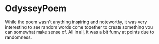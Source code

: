 # OdysseyPoem

While the poem wasn't anything inspiring and noteworthy, it was very interesting to see random words come together to create something you can somewhat make sense of. All in all, it was a bit funny at points due to randomness.

